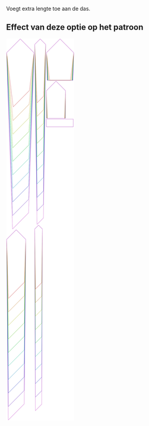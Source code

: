 
Voegt extra lengte toe aan de das.


## Effect van deze optie op het patroon
![Deze afbeelding toont het effect van deze optie door meerdere varianten die een andere waarde hebben voor deze optie te vervangen](trayvon_lengthbonus_sample.svg "Effect van deze optie op het patroon")